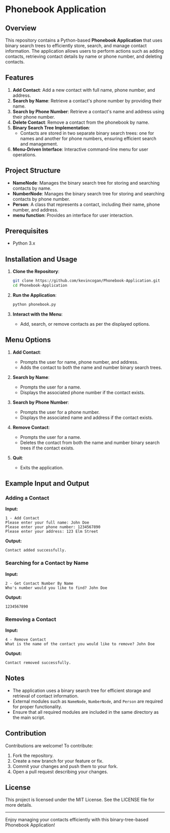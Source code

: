 # Phonebook Application

## Overview

This repository contains a Python-based **Phonebook Application** that uses binary search trees to efficiently store, search, and manage contact information. The application allows users to perform actions such as adding contacts, retrieving contact details by name or phone number, and deleting contacts.

## Features

1. **Add Contact**: Add a new contact with full name, phone number, and address.
2. **Search by Name**: Retrieve a contact's phone number by providing their name.
3. **Search by Phone Number**: Retrieve a contact's name and address using their phone number.
4. **Delete Contact**: Remove a contact from the phonebook by name.
5. **Binary Search Tree Implementation**:
   - Contacts are stored in two separate binary search trees: one for names and another for phone numbers, ensuring efficient search and management.
6. **Menu-Driven Interface**: Interactive command-line menu for user operations.

## Project Structure

- **NameNode**: Manages the binary search tree for storing and searching contacts by name.
- **NumberNode**: Manages the binary search tree for storing and searching contacts by phone number.
- **Person**: A class that represents a contact, including their name, phone number, and address.
- **menu function**: Provides an interface for user interaction.

## Prerequisites

- Python 3.x

## Installation and Usage

1. **Clone the Repository**:
   ```bash
   git clone https://github.com/kevincogan/Phonebook-Application.git
   cd Phonebook-Application
   ```

2. **Run the Application**:
   ```bash
   python phonebook.py
   ```

3. **Interact with the Menu**:
   - Add, search, or remove contacts as per the displayed options.

## Menu Options

1. **Add Contact**:
   - Prompts the user for name, phone number, and address.
   - Adds the contact to both the name and number binary search trees.

2. **Search by Name**:
   - Prompts the user for a name.
   - Displays the associated phone number if the contact exists.

3. **Search by Phone Number**:
   - Prompts the user for a phone number.
   - Displays the associated name and address if the contact exists.

4. **Remove Contact**:
   - Prompts the user for a name.
   - Deletes the contact from both the name and number binary search trees if the contact exists.

5. **Quit**:
   - Exits the application.

## Example Input and Output

### Adding a Contact
**Input:**
```
1 - Add Contact
Please enter your full name: John Doe
Please enter your phone number: 1234567890
Please enter your address: 123 Elm Street
```

**Output:**
```
Contact added successfully.
```

### Searching for a Contact by Name
**Input:**
```
2 - Get Contact Number By Name
Who's number would you like to find? John Doe
```

**Output:**
```
1234567890
```

### Removing a Contact
**Input:**
```
4 - Remove Contact
What is the name of the contact you would like to remove? John Doe
```

**Output:**
```
Contact removed successfully.
```

## Notes

- The application uses a binary search tree for efficient storage and retrieval of contact information.
- External modules such as `NameNode`, `NumberNode`, and `Person` are required for proper functionality.
- Ensure that all required modules are included in the same directory as the main script.

## Contribution

Contributions are welcome! To contribute:
1. Fork the repository.
2. Create a new branch for your feature or fix.
3. Commit your changes and push them to your fork.
4. Open a pull request describing your changes.

## License

This project is licensed under the MIT License. See the LICENSE file for more details.

---

Enjoy managing your contacts efficiently with this binary-tree-based Phonebook Application!

